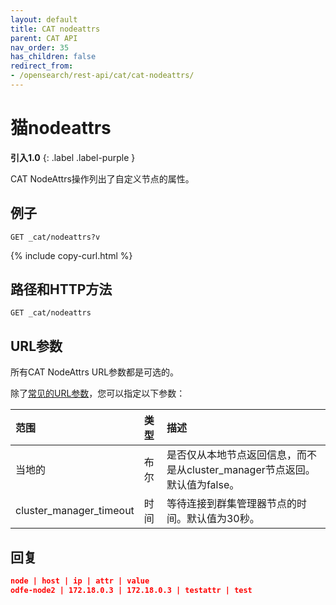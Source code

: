 ```yaml
---
layout: default
title: CAT nodeattrs
parent: CAT API
nav_order: 35
has_children: false
redirect_from:
- /opensearch/rest-api/cat/cat-nodeattrs/
---
```


# 猫nodeattrs
**引入1.0**
{: .label .label-purple }

CAT NodeAttrs操作列出了自定义节点的属性。

## 例子

```
GET _cat/nodeattrs?v
```
{% include copy-curl.html %}

## 路径和HTTP方法

```
GET _cat/nodeattrs
```

## URL参数

所有CAT NodeAttrs URL参数都是可选的。

除了[常见的URL参数]({{site.url}}{{site.baseurl}}/api-reference/cat/index)，您可以指定以下参数：

范围| 类型| 描述
:--- | :--- | :---
当地的| 布尔| 是否仅从本地节点返回信息，而不是从cluster_manager节点返回。默认值为false。
cluster_manager_timeout| 时间| 等待连接到群集管理器节点的时间。默认值为30秒。


## 回复

```json
node | host | ip | attr | value
odfe-node2 | 172.18.0.3 | 172.18.0.3 | testattr | test
```

